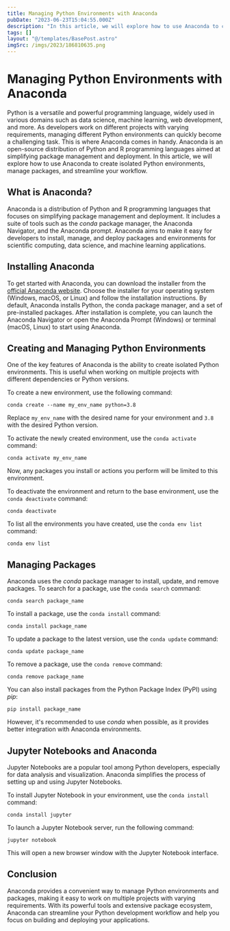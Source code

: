 ```yaml
---
title: Managing Python Environments with Anaconda
pubDate: "2023-06-23T15:04:55.000Z"
description: "In this article, we will explore how to use Anaconda to create isolated Python environments, manage packages, and streamline your workflow"
tags: []
layout: "@/templates/BasePost.astro"
imgSrc: /imgs/2023/186810635.png
---
```

# Managing Python Environments with Anaconda

Python is a versatile and powerful programming language, widely used in various domains such as data science, machine learning, web development, and more. As developers work on different projects with varying requirements, managing different Python environments can quickly become a challenging task. This is where Anaconda comes in handy. Anaconda is an open-source distribution of Python and R programming languages aimed at simplifying package management and deployment. In this article, we will explore how to use Anaconda to create isolated Python environments, manage packages, and streamline your workflow.

## What is Anaconda?

Anaconda is a distribution of Python and R programming languages that focuses on simplifying package management and deployment. It includes a suite of tools such as the *conda* package manager, the Anaconda Navigator, and the Anaconda prompt. Anaconda aims to make it easy for developers to install, manage, and deploy packages and environments for scientific computing, data science, and machine learning applications.

## Installing Anaconda

To get started with Anaconda, you can download the installer from the [official Anaconda website](https://www.anaconda.com/products/distribution). Choose the installer for your operating system (Windows, macOS, or Linux) and follow the installation instructions. By default, Anaconda installs Python, the conda package manager, and a set of pre-installed packages. After installation is complete, you can launch the Anaconda Navigator or open the Anaconda Prompt (Windows) or terminal (macOS, Linux) to start using Anaconda.

## Creating and Managing Python Environments

One of the key features of Anaconda is the ability to create isolated Python environments. This is useful when working on multiple projects with different dependencies or Python versions.

To create a new environment, use the following command:

```
conda create --name my_env_name python=3.8
```

Replace `my_env_name` with the desired name for your environment and `3.8` with the desired Python version.

To activate the newly created environment, use the `conda activate` command:

```
conda activate my_env_name
```

Now, any packages you install or actions you perform will be limited to this environment.

To deactivate the environment and return to the base environment, use the `conda deactivate` command:

```
conda deactivate
```

To list all the environments you have created, use the `conda env list` command:

```
conda env list
```

## Managing Packages

Anaconda uses the *conda* package manager to install, update, and remove packages. To search for a package, use the `conda search` command:

```
conda search package_name
```

To install a package, use the `conda install` command:

```
conda install package_name
```

To update a package to the latest version, use the `conda update` command:

```
conda update package_name
```

To remove a package, use the `conda remove` command:

```
conda remove package_name
```

You can also install packages from the Python Package Index (PyPI) using *pip*:

```
pip install package_name
```

However, it's recommended to use *conda* when possible, as it provides better integration with Anaconda environments.

## Jupyter Notebooks and Anaconda

Jupyter Notebooks are a popular tool among Python developers, especially for data analysis and visualization. Anaconda simplifies the process of setting up and using Jupyter Notebooks.

To install Jupyter Notebook in your environment, use the `conda install` command:

```
conda install jupyter
```

To launch a Jupyter Notebook server, run the following command:

```
jupyter notebook
```

This will open a new browser window with the Jupyter Notebook interface.

## Conclusion

Anaconda provides a convenient way to manage Python environments and packages, making it easy to work on multiple projects with varying requirements. With its powerful tools and extensive package ecosystem, Anaconda can streamline your Python development workflow and help you focus on building and deploying your applications.
